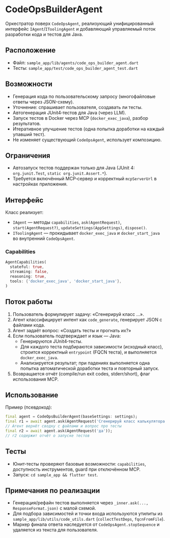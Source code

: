 # CodeOpsBuilderAgent

Оркестратор поверх `CodeOpsAgent`, реализующий унифицированный интерфейс `IAgent`/`IToolingAgent` и добавляющий управляемый поток разработки кода и тестов для Java.

## Расположение
- Файл: `sample_app/lib/agents/code_ops_builder_agent.dart`
- Тесты: `sample_app/test/code_ops_builder_agent_test.dart`

## Возможности
- Генерация кода по пользовательскому запросу (многофайловые ответы через JSON-схему).
- Уточнение: спрашивает пользователя, создавать ли тесты.
- Автогенерация JUnit4‑тестов для Java (через LLM).
- Запуск тестов в Docker через MCP (`docker_exec_java`), разбор результатов.
- Итеративное улучшение тестов (одна попытка доработки на каждый упавший тест).
- Не изменяет существующий `CodeOpsAgent`, использует композицию.

## Ограничения
- Автозапуск тестов поддержан только для Java (JUnit 4: `org.junit.Test`, `static org.junit.Assert.*`).
- Требуется включённый MCP‑сервер и корректный `mcpServerUrl` в настройках приложения.

## Интерфейс
Класс реализует:
- `IAgent` — методы `capabilities`, `ask(AgentRequest)`, `start(AgentRequest?)`, `updateSettings(AppSettings)`, `dispose()`.
- `IToolingAgent` — прокидывает `docker_exec_java` и `docker_start_java` во внутренний `CodeOpsAgent`.

### Capabilities
```dart
AgentCapabilities(
  stateful: true,
  streaming: false,
  reasoning: true,
  tools: {'docker_exec_java', 'docker_start_java'},
)
```

## Поток работы
1) Пользователь формулирует задачу: «Сгенерируй класс …».
2) Агент классифицирует интент как `code_generate`, генерирует JSON с файлами кода.
3) Агент задаёт вопрос: «Создать тесты и прогнать их?»
4) Если пользователь подтверждает и язык — Java:
   - Генерируются JUnit4‑тесты.
   - Для каждого теста подбираются зависимости (исходный класс), строится корректный `entrypoint` (FQCN теста), и выполняется `docker_exec_java`.
   - Анализируется результат; при падениях выполняется одна попытка автоматической доработки теста и повторный запуск.
5) Возвращается отчёт (compile/run exit codes, stderr/short), флаг использования MCP.

## Использование
Пример (псевдокод):
```dart
final agent = CodeOpsBuilderAgent(baseSettings: settings);
final r1 = await agent.ask(AgentRequest('Сгенерируй класс калькулятора на Java'));
// Агент вернёт сводку с файлами и вопрос про тесты
final r2 = await agent.ask(AgentRequest('да'));
// r2 содержит отчёт о запуске тестов
```

## Тесты
- Юнит‑тесты проверяют базовые возможности: `capabilities`, доступность инструментов, guard при отключённом MCP.
- Запуск: `cd sample_app && flutter test`.

## Примечания по реализации
- Генерация/рефайн тестов выполняется через `_inner.ask(..., ResponseFormat.json)` с малой схемой.
- Для подбора зависимостей и точки входа используются утилиты из `sample_app/lib/utils/code_utils.dart` (`collectTestDeps`, `fqcnFromFile`).
- Маркер финала ответа наследуется от `CodeOpsAgent.stopSequence` и удаляется из текста для пользователя.
